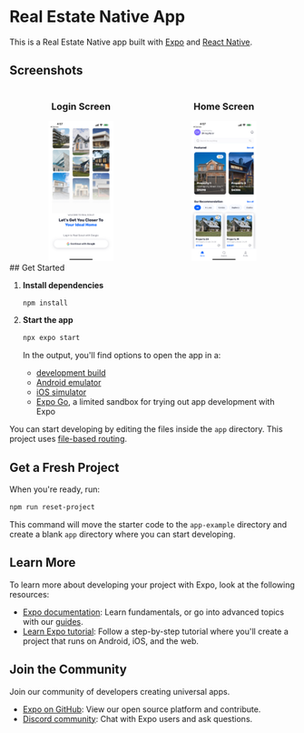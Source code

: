 # Real Estate Native App

This is a Real Estate Native app built with [Expo](https://expo.dev) and [React Native](https://reactnative.dev).

## Screenshots

<div style="display: flex; justify-content: space-around;">
  <div style="flex: 1; text-align: center;">
    <h3>Login Screen</h3>
    <img src="./assets/login.jpeg" alt="Login Screen" style="width: 45%;"/>
  </div>
  <div style="flex: 1; text-align: center;">
    <h3>Home Screen</h3>
    <img src="./assets/home.jpeg" alt="Home Screen" style="width: 45%;"/>
  </div>
</div>
## Get Started

1. **Install dependencies**

   ```bash
   npm install
   ```

2. **Start the app**

   ```bash
   npx expo start
   ```

   In the output, you'll find options to open the app in a:

   - [development build](https://docs.expo.dev/develop/development-builds/introduction/)
   - [Android emulator](https://docs.expo.dev/workflow/android-studio-emulator/)
   - [iOS simulator](https://docs.expo.dev/workflow/ios-simulator/)
   - [Expo Go](https://expo.dev/go), a limited sandbox for trying out app development with Expo

You can start developing by editing the files inside the `app` directory. This project uses [file-based routing](https://docs.expo.dev/router/introduction/).

## Get a Fresh Project

When you're ready, run:

```bash
npm run reset-project
```

This command will move the starter code to the `app-example` directory and create a blank `app` directory where you can start developing.

## Learn More

To learn more about developing your project with Expo, look at the following resources:

- [Expo documentation](https://docs.expo.dev/): Learn fundamentals, or go into advanced topics with our [guides](https://docs.expo.dev/guides).
- [Learn Expo tutorial](https://docs.expo.dev/tutorial/introduction/): Follow a step-by-step tutorial where you'll create a project that runs on Android, iOS, and the web.

## Join the Community

Join our community of developers creating universal apps.

- [Expo on GitHub](https://github.com/expo/expo): View our open source platform and contribute.
- [Discord community](https://chat.expo.dev): Chat with Expo users and ask questions.